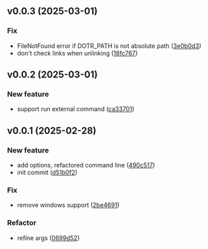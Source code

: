 ## v0.0.3 (2025-03-01)

### Fix

- FileNotFound error if DOTR_PATH is not absolute path ([3e0b0d3](https://github.com/waynezhang/dotr/commit/3e0b0d3903fe336cd7a706bf3fb188444e06cf9b))
- don't check links when unlinking ([18fc767](https://github.com/waynezhang/dotr/commit/18fc767596c3f843b68a0ccae9de28446ea634d4))


## v0.0.2 (2025-03-01)

### New feature

- support run external command ([ca33701](https://github.com/waynezhang/dotr/commit/ca3370131acc64ca406145d7cdc97668d22cc11e))


## v0.0.1 (2025-02-28)

### New feature

- add options, refactored command line ([490c517](https://github.com/waynezhang/dotr/commit/490c517d73410d6e41a9a7223aa43194ded2ede0))
- init commit ([d51b0f2](https://github.com/waynezhang/dotr/commit/d51b0f22ebb5b02012d6b607adcfd85e47245c9d))

### Fix

- remove windows support ([2be4691](https://github.com/waynezhang/dotr/commit/2be4691d65b6d6d80c00b9cafca12babb6a5a5a7))

### Refactor

- refine args ([0699d52](https://github.com/waynezhang/dotr/commit/0699d522ebc33dc50008409af915eb56bb6c7630))
